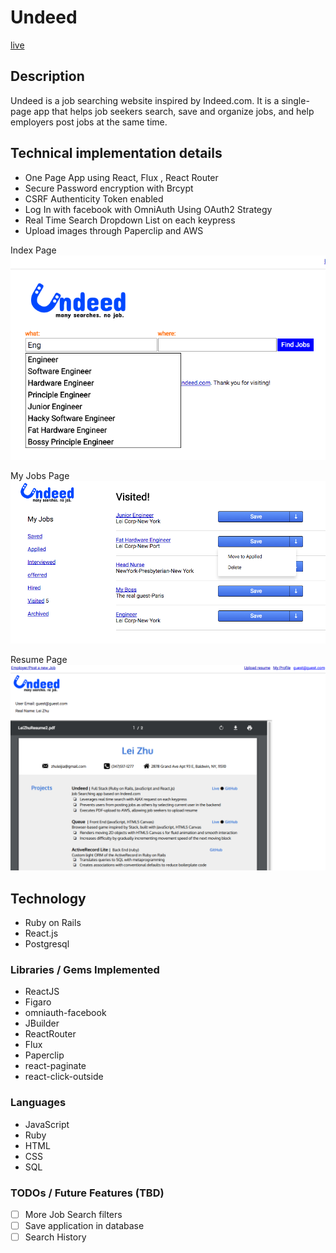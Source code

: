 # Undeed

[live][heroku]

[heroku]: http://www.undeed.xyz
## Description
Undeed is a job searching website inspired by Indeed.com. It is a single-page app that helps job seekers search, save and organize jobs, and help employers post jobs at the same time.

## Technical implementation details
- One Page App using React, Flux , React Router
- Secure Password encryption with Brcypt
- CSRF Authenticity Token enabled
- Log In with facebook with OmniAuth Using OAuth2 Strategy
- Real Time Search Dropdown List on each keypress
- Upload images through Paperclip and AWS

Index Page
![Alt text](./app/assets/images/screenshot_main.png)

My Jobs Page
![Alt text](./app/assets/images/screenshot_myjobs.png)

Resume Page
![Alt text](./app/assets/images/screenshot_resume.png)

## Technology
- Ruby on Rails
- React.js
- Postgresql

### Libraries / Gems Implemented
* ReactJS
* Figaro
* omniauth-facebook
* JBuilder
* ReactRouter
* Flux
* Paperclip
* react-paginate
* react-click-outside

### Languages
* JavaScript
* Ruby
* HTML
* CSS
* SQL

### TODOs / Future Features (TBD)
- [ ] More Job Search filters
- [ ] Save application in database
- [ ] Search History
